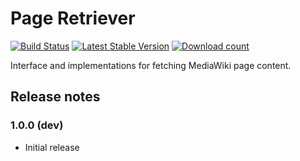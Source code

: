 # Page Retriever

[![Build Status](https://secure.travis-ci.org/wmde/PageRetriever.png?branch=master)](http://travis-ci.org/wmde/PageRetriever)
[![Latest Stable Version](https://poser.pugx.org/wmde/page-retriever/version.png)](https://packagist.org/packages/wmde/page-retriever)
[![Download count](https://poser.pugx.org/wmde/page-retriever/d/total.png)](https://packagist.org/packages/wmde/page-retriever)

Interface and implementations for fetching MediaWiki page content.

## Release notes

### 1.0.0 (dev)

* Initial release

